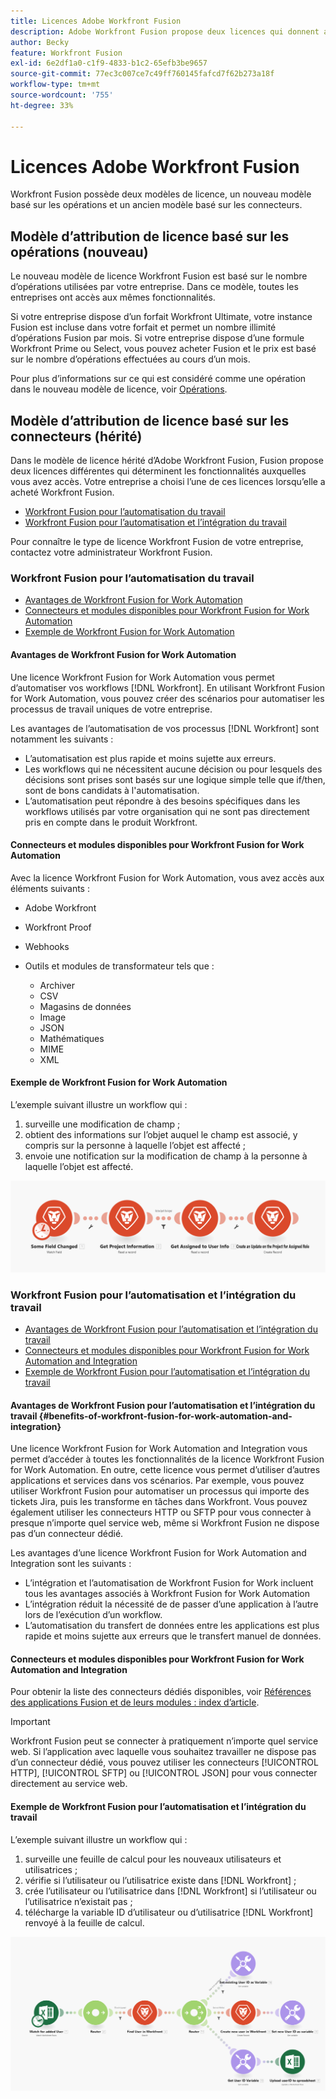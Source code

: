 ```yaml
---
title: Licences Adobe Workfront Fusion
description: Adobe Workfront Fusion propose deux licences qui donnent accès à différentes fonctionnalités. Votre entreprise a choisi l’une de ces licences lorsqu’elle a acheté Workfront Fusion.
author: Becky
feature: Workfront Fusion
exl-id: 6e2df1a0-c1f9-4833-b1c2-65efb3be9657
source-git-commit: 77ec3c007ce7c49ff760145fafcd7f62b273a18f
workflow-type: tm+mt
source-wordcount: '755'
ht-degree: 33%

---
```


# Licences Adobe Workfront Fusion

Workfront Fusion possède deux modèles de licence, un nouveau modèle basé sur les opérations et un ancien modèle basé sur les connecteurs.

## Modèle d’attribution de licence basé sur les opérations (nouveau)

Le nouveau modèle de licence Workfront Fusion est basé sur le nombre d’opérations utilisées par votre entreprise. Dans ce modèle, toutes les entreprises ont accès aux mêmes fonctionnalités.

Si votre entreprise dispose d’un forfait Workfront Ultimate, votre instance Fusion est incluse dans votre forfait et permet un nombre illimité d’opérations Fusion par mois. Si votre entreprise dispose d’une formule Workfront Prime ou Select, vous pouvez acheter Fusion et le prix est basé sur le nombre d’opérations effectuées au cours d’un mois.

Pour plus d’informations sur ce qui est considéré comme une opération dans le nouveau modèle de licence, voir [Opérations](/help/workfront-fusion/set-up-and-manage-workfront-fusion/licensing-operations-overview/operations-in-workfront-fusion.md).

## Modèle d’attribution de licence basé sur les connecteurs (hérité)

Dans le modèle de licence hérité d’Adobe Workfront Fusion, Fusion propose deux licences différentes qui déterminent les fonctionnalités auxquelles vous avez accès. Votre entreprise a choisi l’une de ces licences lorsqu’elle a acheté Workfront Fusion.

* [Workfront Fusion pour l’automatisation du travail](#workfront-fusion-for-work-automation)
* [Workfront Fusion pour l’automatisation et l’intégration du travail](#workfront-fusion-for-work-automation-and-integration)

Pour connaître le type de licence Workfront Fusion de votre entreprise, contactez votre administrateur Workfront Fusion.

### Workfront Fusion pour l’automatisation du travail

* [Avantages de Workfront Fusion for Work Automation](#benefits-of-workfront-fusion-for-work-automation)
* [Connecteurs et modules disponibles pour Workfront Fusion for Work Automation](#connectors-and-modules-available-for-workfront-fusion-for-work-automation)
* [Exemple de Workfront Fusion for Work Automation](#example-of-workfront-fusion-for-work-automation)

#### Avantages de Workfront Fusion for Work Automation

Une licence Workfront Fusion for Work Automation vous permet d’automatiser vos workflows [!DNL Workfront]. En utilisant Workfront Fusion for Work Automation, vous pouvez créer des scénarios pour automatiser les processus de travail uniques de votre entreprise.

Les avantages de l’automatisation de vos processus [!DNL Workfront] sont notamment les suivants :

* L’automatisation est plus rapide et moins sujette aux erreurs.
* Les workflows qui ne nécessitent aucune décision ou pour lesquels des décisions sont prises sont basés sur une logique simple telle que if/then, sont de bons candidats à l&#39;automatisation.
* L’automatisation peut répondre à des besoins spécifiques dans les workflows utilisés par votre organisation qui ne sont pas directement pris en compte dans le produit Workfront.

#### Connecteurs et modules disponibles pour Workfront Fusion for Work Automation

Avec la licence Workfront Fusion for Work Automation, vous avez accès aux éléments suivants :

* Adobe Workfront
* Workfront Proof
* Webhooks
* Outils et modules de transformateur tels que :

   * Archiver
   * CSV
   * Magasins de données
   * Image
   * JSON
   * Mathématiques
   * MIME
   * XML

#### Exemple de Workfront Fusion for Work Automation

L’exemple suivant illustre un workflow qui :

1. surveille une modification de champ ;
1. obtient des informations sur l’objet auquel le champ est associé, y compris sur la personne à laquelle l’objet est affecté ;
1. envoie une notification sur la modification de champ à la personne à laquelle l’objet est affecté.

![Exemple d’automatisation](assets/fusion-template-example.png)

### Workfront Fusion pour l’automatisation et l’intégration du travail

* [Avantages de Workfront Fusion pour l’automatisation et l’intégration du travail](#benefits-of-workfront-fusion-for-work-automation-and-integration)
* [Connecteurs et modules disponibles pour Workfront Fusion for Work Automation and Integration](#connectors-and-modules-available-for-workfront-fusion-for-work-automation-and-integration)
* [Exemple de Workfront Fusion pour l’automatisation et l’intégration du travail](#example-of-workfront-fusion-for-work-automation-and-integration)

#### Avantages de Workfront Fusion pour l’automatisation et l’intégration du travail {#benefits-of-workfront-fusion-for-work-automation-and-integration}

Une licence Workfront Fusion for Work Automation and Integration vous permet d’accéder à toutes les fonctionnalités de la licence Workfront Fusion for Work Automation. En outre, cette licence vous permet d’utiliser d’autres applications et services dans vos scénarios. Par exemple, vous pouvez utiliser Workfront Fusion pour automatiser un processus qui importe des tickets Jira, puis les transforme en tâches dans Workfront. Vous pouvez également utiliser les connecteurs HTTP ou SFTP pour vous connecter à presque n’importe quel service web, même si Workfront Fusion ne dispose pas d’un connecteur dédié.

Les avantages d’une licence Workfront Fusion for Work Automation and Integration sont les suivants :

* L’intégration et l’automatisation de Workfront Fusion for Work incluent tous les avantages associés à Workfront Fusion for Work Automation
* L’intégration réduit la nécessité de de passer d’une application à l’autre lors de l’exécution d’un workflow.
* L’automatisation du transfert de données entre les applications est plus rapide et moins sujette aux erreurs que le transfert manuel de données.

#### Connecteurs et modules disponibles pour Workfront Fusion for Work Automation and Integration

Pour obtenir la liste des connecteurs dédiés disponibles, voir [Références des applications Fusion et de leurs modules : index d’article](/help/workfront-fusion/references/apps-and-modules/apps-and-modules-toc.md).

>[!IMPORTANT]
>
>Workfront Fusion peut se connecter à pratiquement n’importe quel service web. Si l’application avec laquelle vous souhaitez travailler ne dispose pas d’un connecteur dédié, vous pouvez utiliser les connecteurs [!UICONTROL HTTP], [!UICONTROL SFTP] ou [!UICONTROL JSON] pour vous connecter directement au service web.

#### Exemple de Workfront Fusion pour l’automatisation et l’intégration du travail

L’exemple suivant illustre un workflow qui :

1. surveille une feuille de calcul pour les nouveaux utilisateurs et utilisatrices ;
1. vérifie si l’utilisateur ou l’utilisatrice existe dans [!DNL Workfront] ;
1. crée l’utilisateur ou l’utilisatrice dans [!DNL Workfront] si l’utilisateur ou l’utilisatrice n’existait pas ;
1. télécharge la variable ID d’utilisateur ou d’utilisatrice [!DNL Workfront] renvoyé à la feuille de calcul.

![Exemple de scénario d’automatisation](assets/fusion-integration-example.png)
